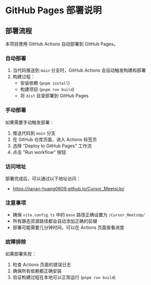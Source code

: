 # GitHub Pages 部署说明

## 部署流程

本项目使用 GitHub Actions 自动部署到 GitHub Pages。

### 自动部署
1. 当代码推送到 `main` 分支时，GitHub Actions 会自动触发构建和部署
2. 构建过程：
   - 安装依赖 (`pnpm install`)
   - 构建项目 (`pnpm run build`)
   - 将 `dist` 目录部署到 GitHub Pages

### 手动部署
如果需要手动触发部署：
1. 推送代码到 `main` 分支
2. 在 GitHub 仓库页面，进入 Actions 标签页
3. 选择 "Deploy to GitHub Pages" 工作流
4. 点击 "Run workflow" 按钮

### 访问地址
部署完成后，可以通过以下地址访问：
- https://jianan-huang0609.github.io/Cursor_MeetsUp/

### 注意事项
- 确保 `vite.config.ts` 中的 `base` 路径正确设置为 `/Cursor_MeetsUp/`
- 所有静态资源路径都会自动添加正确的前缀
- 部署可能需要几分钟时间，可以在 Actions 页面查看进度

### 故障排除
如果部署失败：
1. 检查 Actions 页面的错误日志
2. 确保所有依赖都正确安装
3. 验证构建过程在本地可以正常运行 (`pnpm run build`)
